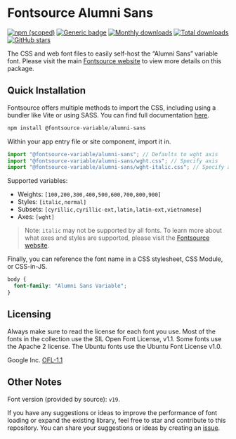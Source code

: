 # Fontsource Alumni Sans

[![npm (scoped)](https://img.shields.io/npm/v/@fontsource-variable/alumni-sans?color=brightgreen)](https://www.npmjs.com/package/@fontsource-variable/alumni-sans) [![Generic badge](https://img.shields.io/badge/fontsource-passing-brightgreen)](https://github.com/fontsource/fontsource) [![Monthly downloads](https://badgen.net/npm/dm/@fontsource-variable/alumni-sans)](https://github.com/fontsource/fontsource) [![Total downloads](https://badgen.net/npm/dt/@fontsource-variable/alumni-sans)](https://github.com/fontsource/fontsource) [![GitHub stars](https://img.shields.io/github/stars/fontsource/fontsource.svg?style=social&label=Star)](https://github.com/fontsource/fontsource/stargazers)

The CSS and web font files to easily self-host the “Alumni Sans” variable font. Please visit the main [Fontsource website](https://fontsource.org/fonts/alumni-sans) to view more details on this package.

## Quick Installation

Fontsource offers multiple methods to import the CSS, including using a bundler like Vite or using SASS. You can find full documentation [here](https://fontsource.org/docs/getting-started/introduction).

```javascript
npm install @fontsource-variable/alumni-sans
```

Within your app entry file or site component, import it in.

```javascript
import "@fontsource-variable/alumni-sans"; // Defaults to wght axis
import "@fontsource-variable/alumni-sans/wght.css"; // Specify axis
import "@fontsource-variable/alumni-sans/wght-italic.css"; // Specify axis and style
```

Supported variables:
- Weights: `[100,200,300,400,500,600,700,800,900]`
- Styles: `[italic,normal]`
- Subsets: `[cyrillic,cyrillic-ext,latin,latin-ext,vietnamese]`
- Axes: `[wght]`

> Note: `italic` may not be supported by all fonts. To learn more about what axes and styles are supported, please visit the [Fontsource website](https://fontsource.org/fonts/alumni-sans).

Finally, you can reference the font name in a CSS stylesheet, CSS Module, or CSS-in-JS.

```css
body {
  font-family: "Alumni Sans Variable";
}
```

## Licensing
Always make sure to read the license for each font you use. Most of the fonts in the collection use the SIL Open Font License, v1.1. Some fonts use the Apache 2 license. The Ubuntu fonts use the Ubuntu Font License v1.0.

Google Inc.
[OFL-1.1](http://scripts.sil.org/OFL)

## Other Notes
Font version (provided by source): `v19`.

If you have any suggestions or ideas to improve the performance of font loading or expand the existing library, feel free to star and contribute to this repository. You can share your suggestions or ideas by creating an [issue](https://github.com/fontsource/fontsource/issues).